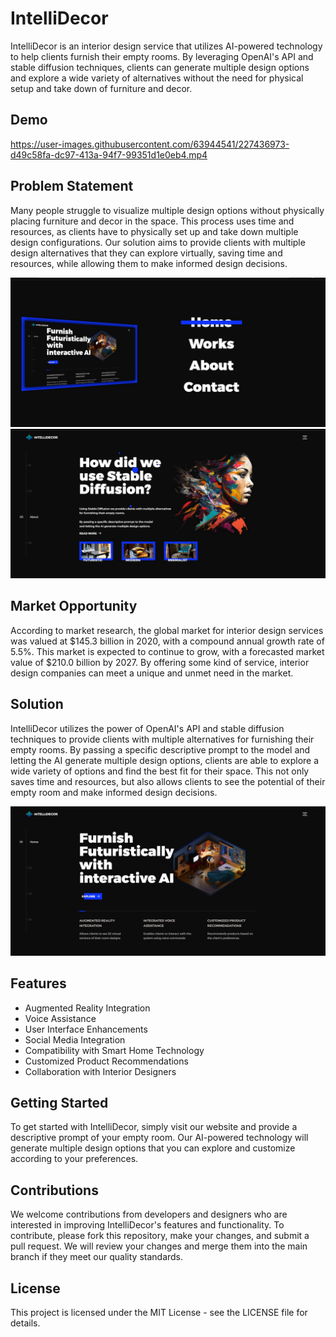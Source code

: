 # IntelliDecor
IntelliDecor is an interior design service that utilizes AI-powered technology to help clients furnish their empty rooms. By leveraging OpenAI's API and stable diffusion techniques, clients can generate multiple design options and explore a wide variety of alternatives without the need for physical setup and take down of furniture and decor.

## Demo
https://user-images.githubusercontent.com/63944541/227436973-d49c58fa-dc97-413a-94f7-99351d1e0eb4.mp4

## Problem Statement
Many people struggle to visualize multiple design options without physically placing furniture and decor in the space. This process uses time and resources, as clients have to physically set up and take down multiple design configurations. Our solution aims to provide clients with multiple design alternatives that they can explore virtually, saving time and resources, while allowing them to make informed design decisions.

![IMG](https://github.com/Hrushi11/Intellidecor/blob/main/static/assets/Labels/home.jpg?raw=true)
![IMG](https://github.com/Hrushi11/Intellidecor/blob/main/static/assets/Labels/flow.jpg?raw=true)

## Market Opportunity
According to market research, the global market for interior design services was valued at $145.3 billion in 2020, with a compound annual growth rate of 5.5%. This market is expected to continue to grow, with a forecasted market value of $210.0 billion by 2027. By offering some kind of service, interior design companies can meet a unique and unmet need in the market.

## Solution
IntelliDecor utilizes the power of OpenAI's API and stable diffusion techniques to provide clients with multiple alternatives for furnishing their empty rooms. By passing a specific descriptive prompt to the model and letting the AI generate multiple design options, clients are able to explore a wide variety of options and find the best fit for their space. This not only saves time and resources, but also allows clients to see the potential of their empty room and make informed design decisions.

![IMG](https://github.com/Hrushi11/Intellidecor/blob/main/static/assets/Labels/homeIndex.jpg?raw=true)

## Features
* Augmented Reality Integration
* Voice Assistance
* User Interface Enhancements
* Social Media Integration
* Compatibility with Smart Home Technology
* Customized Product Recommendations
* Collaboration with Interior Designers

## Getting Started
To get started with IntelliDecor, simply visit our website and provide a descriptive prompt of your empty room. Our AI-powered technology will generate multiple design options that you can explore and customize according to your preferences.

## Contributions
We welcome contributions from developers and designers who are interested in improving IntelliDecor's features and functionality. To contribute, please fork this repository, make your changes, and submit a pull request. We will review your changes and merge them into the main branch if they meet our quality standards.

## License
This project is licensed under the MIT License - see the LICENSE file for details.
